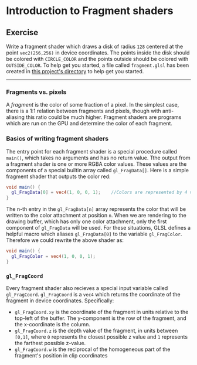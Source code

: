 # Introduction to Fragment shaders

## Exercise

Write a fragment shader which draws a disk of radius `128` centered at the point `vec2(256,256)` in device coordinates. The points inside the disk should be colored with `CIRCLE_COLOR` and the points outside should be colored with `OUTSIDE_COLOR`. To help get you started, a file called `fragment.glsl` has been created in <a href="/open/frag-1" target="_blank">this project's directory</a> to help get you started.

***

### Fragments vs. pixels

A *fragment* is the color of some fraction of a pixel. In the simplest case, there is a 1:1 relation between fragments and pixels, though with anti-aliasing this ratio could be much higher. Fragment shaders are programs which are run on the GPU and determine the color of each fragment.

### Basics of writing fragment shaders

The entry point for each fragment shader is a special procedure called `main()`, which takes no arguments and has no return value. Tthe output from a fragment shader is one or more RGBA color values. These values are the components of a special builtin array called `gl_FragData[]`. Here is a simple fragment shader that outputs the color red:

```glsl
void main() {
  gl_FragData[0] = vec4(1, 0, 0, 1);    //Colors are represented by 4 vectors in RGBA order
}
```

The n-th entry in the `gl_FragData[n]` array represents the color that will be written to the color attachment at position `n`. When we are rendering to the drawing buffer, which has only one color attachment, only the first component of `gl_FragData` will be used. For these situations, GLSL defines a helpful macro which aliases `gl_FragData[0]` to the variable `gl_FragColor`.  Therefore we could rewrite the above shader as:

```glsl
void main() {
  gl_FragColor = vec4(1, 0, 0, 1);
}
```

### `gl_FragCoord`

Every fragment shader also recieves a special input variable called `gl_FragCoord`. `gl_FragCoord` is a `vec4` which returns the coordinate of the fragment in device coordinates. Specifically:

* `gl_FragCoord.xy` is the coordinate of the fragment in units relative to the top-left of the buffer.  The y-component is the row of the fragment, and the x-coordinate is the column.
* `gl_FragCoord.z` is the depth value of the fragment, in units between `[0,1]`, where `0` represents the closest possible z value and `1` represents the farthest possible z-value.
* `gl_FragCoord.w` is the reciprocal of the homogeneous part of the fragment's position in clip coordinates
